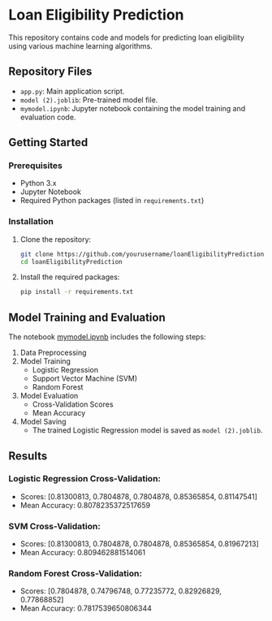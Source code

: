 # Loan Eligibility Prediction

This repository contains code and models for predicting loan eligibility using various machine learning algorithms.
## Repository Files
- `app.py`: Main application script.
- `model (2).joblib`: Pre-trained model file.
- `mymodel.ipynb`: Jupyter notebook containing the model training and evaluation code.

## Getting Started

### Prerequisites

- Python 3.x
- Jupyter Notebook
- Required Python packages (listed in `requirements.txt`)

### Installation

1. Clone the repository:
    ```sh
    git clone https://github.com/yourusername/loanEligibilityPrediction.git
    cd loanEligibilityPrediction
    ```

2. Install the required packages:
    ```sh
    pip install -r requirements.txt
    ```


## Model Training and Evaluation

The notebook [mymodel.ipynb](http://_vscodecontentref_/3) includes the following steps:

1. Data Preprocessing
2. Model Training
    - Logistic Regression
    - Support Vector Machine (SVM)
    - Random Forest
3. Model Evaluation
    - Cross-Validation Scores
    - Mean Accuracy
4. Model Saving
    - The trained Logistic Regression model is saved as `model (2).joblib`.

## Results

### Logistic Regression Cross-Validation:
- Scores: [0.81300813, 0.7804878, 0.7804878, 0.85365854, 0.81147541]
- Mean Accuracy: 0.8078235372517659

### SVM Cross-Validation:
- Scores: [0.81300813, 0.7804878, 0.7804878, 0.85365854, 0.81967213]
- Mean Accuracy: 0.809462881514061

### Random Forest Cross-Validation:
- Scores: [0.7804878, 0.74796748, 0.77235772, 0.82926829, 0.77868852]
- Mean Accuracy: 0.7817539650806344
